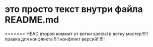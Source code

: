 # это просто текст внутри файла README.md
<<<<<<< HEAD
второй коммит от ветки special в ветку мастер!!!!! правка для конфликта !!!! конфликт версий!!!!!!

